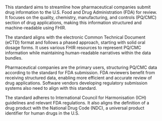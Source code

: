 This standard aims to streamline how pharmaceutical companies submit drug information to the U.S. Food and Drug Administration (FDA) for review. It focuses on the quality, chemistry, manufacturing, and controls (PQ/CMC) section of drug applications, making this information structured and machine-readable using FHIR.

The standard aligns with the electronic Common Technical Document (eCTD) format and follows a phased approach, starting with solid oral dosage forms. It uses various FHIR resources to represent PQ/CMC information while maintaining human-readable narratives within the data bundles.

Pharmaceutical companies are the primary users, structuring PQ/CMC data according to the standard for FDA submission. FDA reviewers benefit from receiving structured data, enabling more efficient and accurate review of drug applications. Software vendors developing regulatory submission systems also need to align with this standard.

The standard adheres to International Council for Harmonisation (ICH) guidelines and relevant FDA regulations. It also aligns the definition of a drug product with the National Drug Code (NDC), a universal product identifier for human drugs in the U.S.